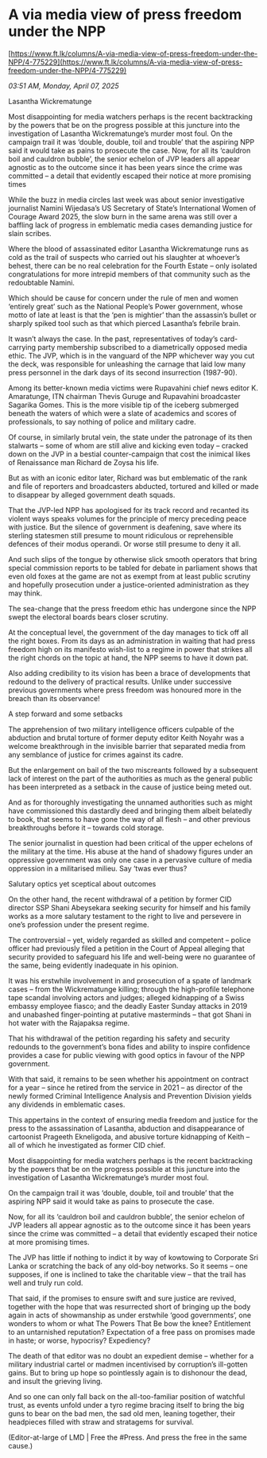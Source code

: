 # A via media view of press  freedom under the NPP

[https://www.ft.lk/columns/A-via-media-view-of-press-freedom-under-the-NPP/4-775229](https://www.ft.lk/columns/A-via-media-view-of-press-freedom-under-the-NPP/4-775229)

*03:51 AM, Monday, April 07, 2025*

Lasantha Wickrematunge

Most disappointing for media watchers perhaps is the recent backtracking by the powers that be on the progress possible at this juncture into the investigation of Lasantha Wickrematunge’s murder most foul. On the campaign trail it was ‘double, double, toil and trouble’ that the aspiring NPP said it would take as pains to prosecute the case. Now, for all its ‘cauldron boil and cauldron bubble’, the senior echelon of JVP leaders all appear agnostic as to the outcome since it has been years since the crime was committed – a detail that evidently escaped their notice at more promising times

While the buzz in media circles last week was about senior investigative journalist Namini Wijedasa’s US Secretary of State’s International Women of Courage Award 2025, the slow burn in the same arena was still over a baffling lack of progress in emblematic media cases demanding justice for slain scribes.

Where the blood of assassinated editor Lasantha Wickrematunge runs as cold as the trail of suspects who carried out his slaughter at whoever’s behest, there can be no real celebration for the Fourth Estate – only isolated congratulations for more intrepid members of that community such as the redoubtable Namini.

Which should be cause for concern under the rule of men and women ‘entirely great’ such as the National People’s Power government, whose motto of late at least is that the ‘pen is mightier’ than the assassin’s bullet or sharply spiked tool such as that which pierced Lasantha’s febrile brain.

It wasn’t always the case. In the past, representatives of today’s card-carrying party membership subscribed to a diametrically opposed media ethic. The JVP, which is in the vanguard of the NPP whichever way you cut the deck, was responsible for unleashing the carnage that laid low many press personnel in the dark days of its second insurrection (1987-90).

Among its better-known media victims were Rupavahini chief news editor K. Amaratunge, ITN chairman Thevis Guruge and Rupavahini broadcaster Sagarika Gomes. This is the more visible tip of the iceberg submerged beneath the waters of which were a slate of academics and scores of professionals, to say nothing of police and military cadre.

Of course, in similarly brutal vein, the state under the patronage of its then stalwarts – some of whom are still alive and kicking even today – cracked down on the JVP in a bestial counter-campaign that cost the inimical likes of Renaissance man Richard de Zoysa his life.

But as with an iconic editor later, Richard was but emblematic of the rank and file of reporters and broadcasters abducted, tortured and killed or made to disappear by alleged government death squads.

That the JVP-led NPP has apologised for its track record and recanted its violent ways speaks volumes for the principle of mercy preceding peace with justice. But the silence of government is deafening, save where its sterling statesmen still presume to mount ridiculous or reprehensible defences of their modus operandi. Or worse still presume to deny it all.

And such slips of the tongue by otherwise slick smooth operators that bring special commission reports to be tabled for debate in parliament shows that even old foxes at the game are not as exempt from at least public scrutiny and hopefully prosecution under a justice-oriented administration as they may think.

The sea-change that the press freedom ethic has undergone since the NPP swept the electoral boards bears closer scrutiny.

At the conceptual level, the government of the day manages to tick off all the right boxes. From its days as an administration in waiting that had press freedom high on its manifesto wish-list to a regime in power that strikes all the right chords on the topic at hand, the NPP seems to have it down pat.

Also adding credibility to its vision has been a brace of developments that redound to the delivery of practical results. Unlike under successive previous governments where press freedom was honoured more in the breach than its observance!

A step forward and some setbacks

The apprehension of two military intelligence officers culpable of the abduction and brutal torture of former deputy editor Keith Noyahr was a welcome breakthrough in the invisible barrier that separated media from any semblance of justice for crimes against its cadre.

But the enlargement on bail of the two miscreants followed by a subsequent lack of interest on the part of the authorities as much as the general public has been interpreted as a setback in the cause of justice being meted out.

And as for thoroughly investigating the unnamed authorities such as might have commissioned this dastardly deed and bringing them albeit belatedly to book, that seems to have gone the way of all flesh – and other previous breakthroughs before it – towards cold storage.

The senior journalist in question had been critical of the upper echelons of the military at the time. His abuse at the hand of shadowy figures under an oppressive government was only one case in a pervasive culture of media oppression in a militarised milieu. Say ‘twas ever thus?

Salutary optics yet sceptical about outcomes

On the other hand, the recent withdrawal of a petition by former CID director SSP Shani Abeysekara seeking security for himself and his family works as a more salutary testament to the right to live and persevere in one’s profession under the present regime.

The controversial – yet, widely regarded as skilled and competent – police officer had previously filed a petition in the Court of Appeal alleging that security provided to safeguard his life and well-being were no guarantee of the same, being evidently inadequate in his opinion.

It was his erstwhile involvement in and prosecution of a spate of landmark cases – from the Wickrematunge killing; through the high-profile telephone tape scandal involving actors and judges; alleged kidnapping of a Swiss embassy employee fiasco; and the deadly Easter Sunday attacks in 2019 and unabashed finger-pointing at putative masterminds – that got Shani in hot water with the Rajapaksa regime.

That his withdrawal of the petition regarding his safety and security redounds to the government’s bona fides and ability to inspire confidence provides a case for public viewing with good optics in favour of the NPP government.

With that said, it remains to be seen whether his appointment on contract for a year – since he retired from the service in 2021 – as director of the newly formed Criminal Intelligence Analysis and Prevention Division yields any dividends in emblematic cases.

This appertains in the context of ensuring media freedom and justice for the press to the assassination of Lasantha, abduction and disappearance of cartoonist Prageeth Ekneligoda, and abusive torture kidnapping of Keith – all of which he investigated as former CID chief.

Most disappointing for media watchers perhaps is the recent backtracking by the powers that be on the progress possible at this juncture into the investigation of Lasantha Wickrematunge’s murder most foul.

On the campaign trail it was ‘double, double, toil and trouble’ that the aspiring NPP said it would take as pains to prosecute the case.

Now, for all its ‘cauldron boil and cauldron bubble’, the senior echelon of JVP leaders all appear agnostic as to the outcome since it has been years since the crime was committed – a detail that evidently escaped their notice at more promising times.

The JVP has little if nothing to indict it by way of kowtowing to Corporate Sri Lanka or scratching the back of any old-boy networks. So it seems – one supposes, if one is inclined to take the charitable view – that the trail has well and truly run cold.

That said, if the promises to ensure swift and sure justice are revived, together with the hope that was resurrected short of bringing up the body again in acts of showmanship as under erstwhile ‘good governments’, one wonders to whom or what The Powers That Be bow the knee? Entitlement to an untarnished reputation? Expectation of a free pass on promises made in haste; or worse, hypocrisy? Expediency?

The death of that editor was no doubt an expedient demise – whether for a military industrial cartel or madmen incentivised by corruption’s ill-gotten gains. But to bring up hope so pointlessly again is to dishonour the dead, and insult the grieving living.

And so one can only fall back on the all-too-familiar position of watchful trust, as events unfold under a tyro regime bracing itself to bring the big guns to bear on the bad men, the sad old men, leaning together, their headpieces filled with straw and stratagems for survival.

(Editor-at-large of LMD | Free the #Press. And press the free in the same cause.)

